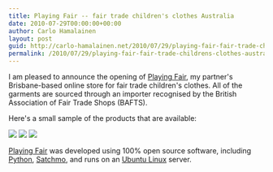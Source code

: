 ```yaml
---
title: Playing Fair -- fair trade children's clothes Australia
date: 2010-07-29T00:00:00+00:00
author: Carlo Hamalainen
layout: post
guid: http://carlo-hamalainen.net/2010/07/29/playing-fair-fair-trade-childrens-clothes-australia/
permalink: /2010/07/29/playing-fair-fair-trade-childrens-clothes-australia/
---
```

I am pleased to announce the opening of [Playing Fair](http://playingfair.com.au/), my partner's Brisbane-based online store for fair trade children's clothes. All of the garments are sourced through an importer recognised by the British Association of Fair Trade Shops (BAFTS).

Here's a small sample of the products that are available:</p> 

<img src="https://playingfair.com.au/static/images/productimage-picture-cotton-knit-hoodie-47_jpg_285x285_q85.jpg?w=1100" data-recalc-dims="1" /> 

<img src="https://playingfair.com.au/static/images/productimage-picture-cotton-block-print-dresses-66_jpg_285x285_q85.jpg?w=1100" data-recalc-dims="1" /> 

<img src="https://playingfair.com.au/static/images/productimage-picture-tibetan-style-vests-62_jpg_285x285_q85.jpg?w=1100" data-recalc-dims="1" /> 

[Playing Fair](http://playingfair.com.au/) was developed using 100% open source software, including [Python](http://python.org), [Satchmo](http://satchmoproject.com), and runs on an [Ubuntu Linux](http://ubuntu.com) server.
